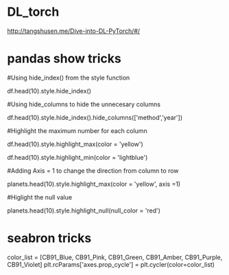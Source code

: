 # DL_torch
 
http://tangshusen.me/Dive-into-DL-PyTorch/#/

# pandas show tricks

#Using hide_index() from the style function

df.head(10).style.hide_index()

#Using hide_columns to hide the unnecesary columns

df.head(10).style.hide_index().hide_columns(['method','year'])

#Highlight the maximum number for each column

df.head(10).style.highlight_max(color = 'yellow')

df.head(10).style.highlight_min(color = 'lightblue')

#Adding Axis = 1 to change the direction from column to row

planets.head(10).style.highlight_max(color = 'yellow', axis =1)

#Higlight the null value

planets.head(10).style.highlight_null(null_color = 'red')

# seabron tricks

color_list = [CB91_Blue, CB91_Pink, CB91_Green, CB91_Amber, CB91_Purple, CB91_Violet]
plt.rcParams['axes.prop_cycle'] = plt.cycler(color=color_list)
